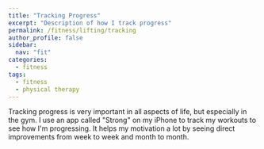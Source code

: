 ```yaml
---
title: "Tracking Progress"
excerpt: "Description of how I track progress"
permalink: /fitness/lifting/tracking
author_profile: false
sidebar:
  nav: "fit"
categories:
  - fitness
tags:
  - fitness
  - physical therapy
---
```


Tracking progress is very important in all aspects of life, but especially in the gym. I use an app called "Strong" on my iPhone to track my workouts to see how I'm progressing. It helps my motivation a lot by seeing direct improvements from week to week and month to month. 